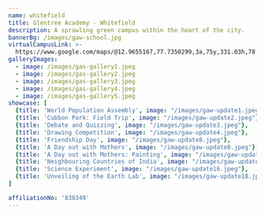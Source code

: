 ```yaml
---
name: whitefield
title: Glentree Academy - Whitefield
description: A sprawling green campus within the heart of the city.
bannerBg: /images/gaw-school.jpg
virtualCampusLink: >-
  https://www.google.com/maps/@12.9655167,77.7350299,3a,75y,331.03h,78.94t/data=!3m6!1e1!3m4!1sAF1QipP0Xik14EKwv1ca-GomAFI6LTFW--HUlNO-SRCR!2e10!7i10676!8i5338?hl=en-US&entry=ttu
galleryImages:
  - image: /images/gas-gallery1.jpeg
  - image: /images/gas-gallery2.jpeg
  - image: /images/gas-gallery3.jpeg
  - image: /images/gas-gallery4.jpeg
  - image: /images/gas-gallery5.jpeg
showcase: [
  {title: 'World Population Assembly', image: "/images/gaw-update1.jpeg"},
  {title: 'Cubbon Park: Field Trip', image: "/images/gaw-update2.jpeg"},
  {title: 'Debate and Quizzing', image: "/images/gaw-update3.jpeg"},
  {title: 'Drawing Competition', image: "/images/gaw-update4.jpeg"},
  {title: 'Friendship Day', image: "/images/gaw-update8.jpeg"},
  {title: 'A Day out with Mothers', image: "/images/gaw-update8.jpeg"},
  {title: 'A Day out with Mothers: Painting', image: "/images/gaw-update12.jpeg"},
  {title: 'Neighbouring Countries of India', image: "/images/gaw-update15.jpeg"},
  {title: 'Science Experiment', image: "/images/gaw-update16.jpeg"},
  {title: 'Unveiling of the Earth Lab', image: "/images/gaw-update18.jpeg"}
] 

affiliationNo: '830349'
---
```






